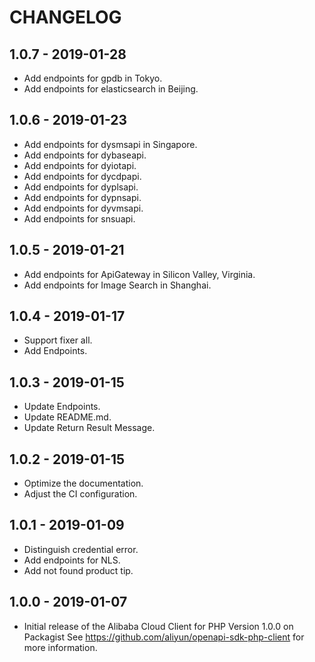 # CHANGELOG

## 1.0.7 - 2019-01-28

* Add endpoints for gpdb in Tokyo.
* Add endpoints for elasticsearch in Beijing.

## 1.0.6 - 2019-01-23

* Add endpoints for dysmsapi in Singapore.
* Add endpoints for dybaseapi.
* Add endpoints for dyiotapi.
* Add endpoints for dycdpapi.
* Add endpoints for dyplsapi.
* Add endpoints for dypnsapi.
* Add endpoints for dyvmsapi.
* Add endpoints for snsuapi.

## 1.0.5 - 2019-01-21

* Add endpoints for ApiGateway in Silicon Valley, Virginia.
* Add endpoints for Image Search in Shanghai.

## 1.0.4 - 2019-01-17

* Support fixer all.
* Add Endpoints.

## 1.0.3 - 2019-01-15

* Update Endpoints.
* Update README.md.
* Update Return Result Message.

## 1.0.2 - 2019-01-15

* Optimize the documentation.
* Adjust the CI configuration.

## 1.0.1 - 2019-01-09

* Distinguish credential error.
* Add endpoints for NLS.
* Add not found product tip.

## 1.0.0 - 2019-01-07

* Initial release of the Alibaba Cloud Client for PHP Version 1.0.0 on Packagist See <https://github.com/aliyun/openapi-sdk-php-client> for more information.
